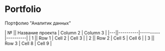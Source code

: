 # Portfolio
Портфолио "Аналитик данных"

| № || Название проекта | Column 2 | Column 3 |
|---||----------|----------|----------|
| 1 || Row 1    | Cell 2   | Cell 3   |
| 2 || Row 2    | Cell 5   | Cell 6   |
| 3 || Row 3    | Cell 8   | Cell 9   |
